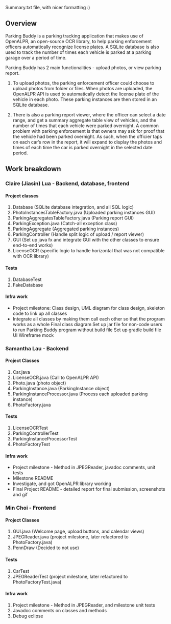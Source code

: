 Summary.txt file, with nicer formatting :) 

## Overview 

Parking Buddy is a parking tracking application that makes use of OpenALPR, an open-source OCR library, to help parking enforcement officers automatically recognize license plates. A SQLite database is also used to track the number of times each vehicle is parked at a parking garage over a period of time.

Parking Buddy has 2 main functionalities - upload photos, or view parking report. 

1) To upload photos, the parking enforcement officer could choose to upload photos from folder or files. When photos are uploaded, the OpenALPR API is used to automatically detect the license plate of the vehicle in each photo. These parking instances are then stored in an SQLite database.

2) There is also a parking report viewer, where the officer can select a date range, and get a summary aggregate table view of vehicles, and the number of times that each vehicle were parked overnight. A common problem with parking enforcement is that owners may ask for proof that the vehicle had been parked overnight. As such, when the officier taps on each car’s row in the report, it will expand to display the photos and times of each time the car is parked overnight in the selected date period.

## Work breakdown
### Claire (Jiasin) Lua - Backend, database, frontend

#### Project classes
1) Database (SQLite database integration, and all SQL logic)
2) PhotoInstancesTableFactory.java (Uploaded parking instances GUI) 
3) ParkingAggregatesTableFactory.java (Parking report GUI)
4) ParkingException.java (Catch-all exception class)
5) ParkingAggregate (Aggregated parking instances)
6) ParkingController (Handle split logic of upload / report viewer)
7) GUI (Set up java fx and integrate GUI with the other classes to ensure end-to-end works)
8) LicenseOCR (specific logic to handle horizontal that was not compatible with OCR library)


#### Tests
1) DatabaseTest
2) FakeDatabase


#### Infra work
* Project milestone: Class design, UML diagram for class design, skeleton code to link up all classes
* Integrate all classes by making them call each other so that the program works as a whole
Final class diagram
Set up jar file for non-code users to run Parking Buddy program without build file
Set up gradle build file
UI Wireframe mock

### Samantha Lau - Backend

#### Project Classes
1) Car.java
2) LicenseOCR.java (Call to OpenALPR API)
3) Photo.java (photo object)
4) ParkingInstance.java (ParkingInstance object)
5) ParkingInstanceProcessor.java (Process each uploaded parking instance)
6) PhotoFactory.java


#### Tests
1) LicenseOCRTest
2) ParkingControllerTest
3) ParkingInstanceProcessorTest
4) PhotoFactoryTest

#### Infra work
* Project milestone -  Method in JPEGReader, javadoc comments, unit tests
* Milestone README
* Investigate, and got OpenALPR library working
* Final Project README - detailed report for final submission, screenshots and gif 

### Min Choi - Frontend

#### Project Classes
1) GUI.java (Welcome page, upload buttons, and calendar views)
2) JPEGReader.java (project milestone, later refactored to PhotoFactory.java)
3) PennDraw (Decided to not use)

#### Tests
1) CarTest
2) JPEGReaderTest (project milestone, later refactored to PhotoFactoryTest.java)

#### Infra work
1) Project milestone - Method in JPEGReader, and milestone unit tests
2) Javadoc comments on classes and methods
3) Debug eclipse

